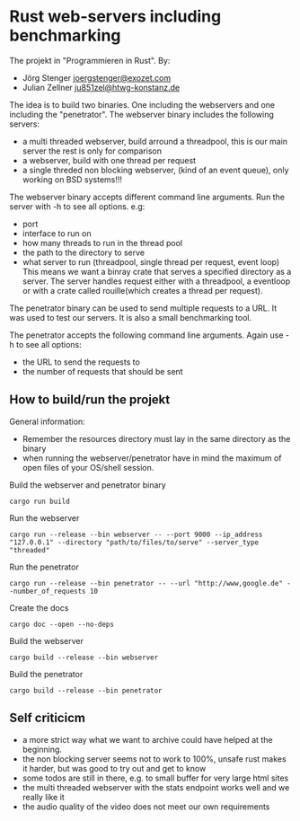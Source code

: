 # Rust web-servers including benchmarking
The projekt in "Programmieren in Rust". By:
- Jörg Stenger <joergstenger@exozet.com>
- Julian Zellner <ju851zel@htwg-konstanz.de>

The idea is to build two binaries. One including the webservers and one including the "penetrator".
The webserver binary includes the following servers:
- a multi threaded webserver, build arround a threadpool, this is our main server the rest is only for comparison
- a webserver, build with one thread per request
- a single threded non blocking webserver, (kind of an event queue), only working on BSD systems!!!

The webserver binary accepts different command line arguments. Run the server with -h to see all options. e.g:
- port
- interface to run on
- how many threads to run in the thread pool
- the path to the directory to serve
- what server to run (threadpool, single thread per request, event loop)
This means we want a binray crate that serves a specified directory as a server. The server handles request either with a threadpool, a eventloop or with a crate called rouille(which creates a thread per request).

The penetrator binary can be used to send multiple requests to a URL. It was used to test our servers. It is also a small benchmarking tool.

The penetrator accepts the following command line arguments. Again use -h to see all options:
- the URL to send the requests to
- the number of requests that should be sent

## How to build/run the projekt

General information:
- Remember the resources directory must lay in the same directory as the binary
- when running the webserver/penetrator have in mind the maximum of open files of your OS/shell session.


Build the webserver and penetrator binary
```
cargo run build
```
Run the webserver
```
cargo run --release --bin webserver -- --port 9000 --ip_address "127.0.0.1" --directory "path/to/files/to/serve" --server_type "threaded"
```
Run the penetrator
```
cargo run --release --bin penetrator -- --url "http://www,google.de" --number_of_requests 10
```
Create the docs
```
cargo doc --open --no-deps
```
Build the webserver
```
cargo build --release --bin webserver
```
Build the penetrator
```
cargo build --release --bin penetrator
```

## Self criticicm
- a more strict way what we want to archive could have helped at the beginning.
- the non blocking server seems not to work to 100%, unsafe rust makes it harder, but was good to try out and get to know
- some todos are still in there, e.g. to small buffer for very large html sites
- the multi threaded webserver with the stats endpoint works well and we really like it
- the audio quality of the video does not meet our own requirements